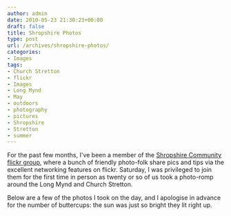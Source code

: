```yaml
---
author: admin
date: 2010-05-23 21:30:23+00:00
draft: false
title: Shropshire Photos
type: post
url: /archives/shropshire-photos/
categories:
- Images
tags:
- Church Stretton
- flickr
- Images
- Long Mynd
- May
- outdoors
- photography
- pictures
- Shropshire
- Stretton
- summer
---
```


For the past few months, I've been a member of the [Shropshire Community flickr group](http://zachbeauvais.com/wp-content/uploads/2010/05/shropshire_community), where a bunch of friendly photo-folk share pics and tips via the excellent networking features on flickr. Saturday, I was privileged to join them for the first time in person as twenty or so of us took a photo-romp around the Long Mynd and Church Stretton.

Below are a few of the photos I took on the day, and I apologise in advance for the number of buttercups: the sun was just so bright they lit right up.



